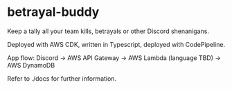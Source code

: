 # betrayal-buddy
Keep a tally all your team kills, betrayals or other Discord shenanigans. 

Deployed with AWS CDK, written in Typescript, deployed with CodePipeline. 

App flow:
Discord -> AWS API Gateway -> AWS Lambda (language TBD) -> AWS DynamoDB

Refer to ./docs for further information.